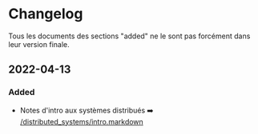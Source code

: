 # Changelog

Tous les documents des sections "added" ne le sont pas forcément dans leur version finale.

## 2022-04-13

### Added

- Notes d'intro aux systèmes distribués ➡️ [/distributed_systems/intro.markdown](/distributed_systems/intro.markdown)
